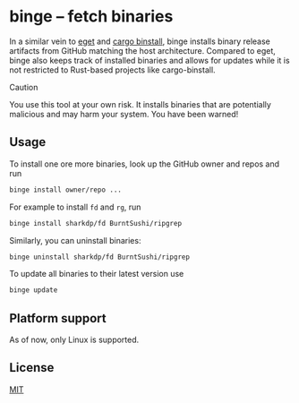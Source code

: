 # binge – fetch binaries

In a similar vein to [eget][] and [cargo binstall][], binge installs binary
release artifacts from GitHub matching the host architecture. Compared to eget,
binge also keeps track of installed binaries and allows for updates while it is
not restricted to Rust-based projects like cargo-binstall.

[eget]: https://github.com/zyedidia/eget
[cargo binstall]: https://github.com/cargo-bins/cargo-binstall

> [!CAUTION]
> You use this tool at your own risk. It installs binaries that are
> potentially malicious and may harm your system. You have been warned!

## Usage

To install one ore more binaries, look up the GitHub owner and repos and run

```bash
binge install owner/repo ...
```

For example to install `fd` and `rg`, run

```bash
binge install sharkdp/fd BurntSushi/ripgrep
```

Similarly, you can uninstall binaries:

```bash
binge uninstall sharkdp/fd BurntSushi/ripgrep
```

To update all binaries to their latest version use

```bash
binge update
```


## Platform support

As of now, only Linux is supported.


## License

[MIT](./LICENSE)
